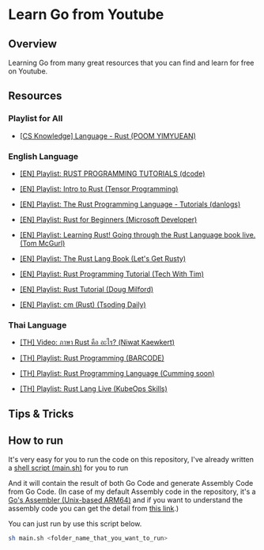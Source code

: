 # Learn Go from Youtube

## Overview

Learning Go from many great resources that you can find and learn for free on Youtube.

## Resources

### Playlist for All

- [[CS Knowledge] Language - Rust (POOM YIMYUEAN)](https://www.youtube.com/playlist?list=PL4gb8oBUMvan04jx76rLKhKPYDdM3eQX7)

### English Language

- [[EN] Playlist: RUST PROGRAMMING TUTORIALS (dcode)](https://www.youtube.com/playlist?list=PLVvjrrRCBy2JSHf9tGxGKJ-bYAN_uDCUL)

- [[EN] Playlist: Intro to Rust (Tensor Programming)](https://www.youtube.com/playlist?list=PLJbE2Yu2zumDF6BX6_RdPisRVHgzV02NW)

- [[EN] Playlist: The Rust Programming Language - Tutorials (danlogs)](https://www.youtube.com/playlist?list=PLK_g1a_cAfaaAO6io1Tluy7EZXhAAK1lC)

- [[EN] Playlist: Rust for Beginners (Microsoft Developer)](https://www.youtube.com/playlist?list=PLlrxD0HtieHjbTjrchBwOVks_sr8EVW1x)

- [[EN] Playlist: Learning Rust! Going through the Rust Language book live. (Tom McGurl)](https://www.youtube.com/playlist?list=PLSbgTZYkscaoV8me47mKqSM6BBSZ73El6)

- [[EN] Playlist: The Rust Lang Book (Let's Get Rusty)](https://www.youtube.com/playlist?list=PLai5B987bZ9CoVR-QEIN9foz4QCJ0H2Y8)
  
- [[EN] Playlist: Rust Programming Tutorial (Tech With Tim)](https://www.youtube.com/playlist?list=PLzMcBGfZo4-nyLTlSRBvo0zjSnCnqjHYQ)
  
- [[EN] Playlist: Rust Tutorial (Doug Milford)](https://www.youtube.com/playlist?list=PLLqEtX6ql2EyPAZ1M2_C0GgVd4A-_L4_5)

- [[EN] Playlist: cm (Rust) (Tsoding Daily)](https://www.youtube.com/playlist?list=PLpM-Dvs8t0VaMLIZWykFodq4xNvqGoYmO)

### Thai Language

- [[TH] Video: ภาษา Rust คือ อะไร? (Niwat Kaewkert)](https://www.youtube.com/watch?v=tQLUfsEZfFM)

- [[TH] Playlist: Rust Programming (BARCODE)](https://www.youtube.com/playlist?list=PLtfWtWKHvrn8fRqhbbrbIZF1tW21sxbqi)

- [[TH] Playlist: Rust Programming Language (Cumming soon)](https://www.youtube.com/playlist?list=PLiVVfnY4ieNoacRsIQtD-0oSVyC0XC-KJ)

- [[TH] Playlist: Rust Lang Live (KubeOps Skills)](https://www.youtube.com/playlist?list=PLWApnCxWplk7nuxEI3mwiAcg6DdjS9QU_)

## Tips & Tricks

## How to run

It's very easy for you to run the code on this repository, I've already written a [shell script (main.sh)](https://github.com/LebrancWorkshop/Learn-Go-from-Youtube/blob/main/main.sh) for you to run  

And it will contain the result of both Go Code and generate Assembly Code from Go Code. (In case of my default Assembly code in the repository, it's a [Go's Assembler (Unix-based ARM64)](https://github.com/LebrancWorkshop/Learn-Go-from-Youtube/search?l=Motorola+68K+Assembly) and if you want to understand the assembly code you can get the detail from [this link](https://go.dev/doc/asm).)

You can just run by use this script below.

```bash
sh main.sh <folder_name_that_you_want_to_run>
```
